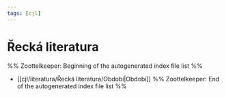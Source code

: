 ```yaml
---
tags: [cjl]
---
```

# Řecká literatura
%% Zoottelkeeper: Beginning of the autogenerated index file list  %%
-  [[cjl/literatura/Řecká literatura/Období|Období]]
%% Zoottelkeeper: End of the autogenerated index file list  %%
